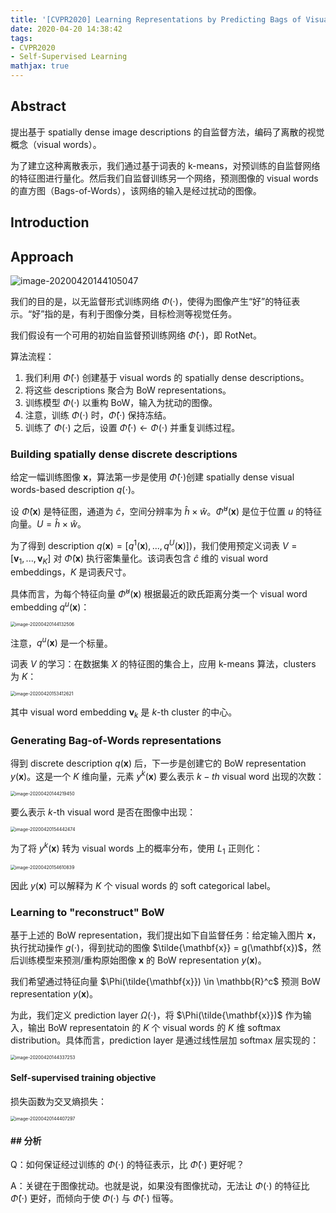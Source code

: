 ```yaml
---
title: '[CVPR2020] Learning Representations by Predicting Bags of Visual Words'
date: 2020-04-20 14:38:42
tags:
- CVPR2020
- Self-Supervised Learning
mathjax: true
---
```


## Abstract

提出基于 spatially dense image descriptions 的自监督方法，编码了离散的视觉概念（visual words）。

为了建立这种离散表示，我们通过基于词表的 k-means，对预训练的自监督网络的特征图进行量化。然后我们自监督训练另一个网络，预测图像的 visual words 的直方图（Bags-of-Words），该网络的输入是经过扰动的图像。

## Introduction

## Approach

![image-20200420144105047](https://i.loli.net/2020/04/20/se2IuhaMJ438yHL.png)

我们的目的是，以无监督形式训练网络 $\Phi(\cdot)$，使得为图像产生“好”的特征表示。“好”指的是，有利于图像分类，目标检测等视觉任务。

我们假设有一个可用的初始自监督预训练网络 $\hat \Phi(\cdot)$，即 RotNet。

算法流程：

1. 我们利用 $\hat \Phi(\cdot)$ 创建基于 visual words 的 spatially dense descriptions。
2. 将这些 descriptions 聚合为 BoW representations。
3. 训练模型 $\Phi(\cdot)$ 以重构 BoW，输入为扰动的图像。
4. 注意，训练 $\Phi(\cdot)$ 时，$\hat \Phi(\cdot)$ 保持冻结。
5. 训练了 $\Phi(\cdot)$ 之后，设置 $\hat \Phi(\cdot) \leftarrow\Phi(\cdot)$ 并重复训练过程。

### Building spatially dense discrete descriptions

给定一幅训练图像 $\mathbf{x}$，算法第一步是使用 $\hat \Phi(\cdot)$创建 spatially dense visual words-based description $q(\cdot)$。

设 $\hat \Phi(\mathbf{x})$ 是特征图，通道为 $\hat c$，空间分辨率为 $\hat h \times \hat w$。$\hat \Phi^u(\mathbf{x})$ 是位于位置 $u$ 的特征向量。$U=\hat h \times \hat w$。

为了得到 description $q(\mathbf{x}) = [q^1(\mathbf{x}), ..., q^U(\mathbf{x})])$，我们使用预定义词表 $V=[\mathbf{v}_1, ..., \mathbf{v}_K]$ 对 $\hat \Phi(\mathbf{x})$ 执行密集量化。该词表包含 $\hat c$ 维的 visual word embeddings，$K$ 是词表尺寸。

具体而言，为每个特征向量 $\hat \Phi^u(\mathbf{x})$ 根据最近的欧氏距离分类一个 visual word embedding $q^u(\mathbf{x})$：

<img src="https://i.loli.net/2020/04/20/nSV7EXKhcomHTgA.png" alt="image-20200420144132506" style="zoom:50%;" />

注意，$q^u(\mathbf{x})$ 是一个标量。

词表 $V$ 的学习：在数据集 $X$ 的特征图的集合上，应用 k-means 算法，clusters 为 $K$：

<img src="https://i.loli.net/2020/04/20/38BUWAQ6DcSsgGf.png" alt="image-20200420153412621" style="zoom:50%;" />

其中 visual word embedding $\mathbf{v}_k$ 是 $k$-th cluster 的中心。

### Generating Bag-of-Words representations

得到 discrete description $q(\mathbf{x})$ 后，下一步是创建它的 BoW representation $y(\mathbf{x})$。这是一个 $K$ 维向量，元素 $y^k(\mathbf{x})$ 要么表示 $k-th$ visual word 出现的次数：

<img src="https://i.loli.net/2020/04/20/MQvL2Pzxc5ugieI.png" alt="image-20200420144219450" style="zoom:50%;" />

要么表示 $k$-th visual word 是否在图像中出现：

<img src="https://i.loli.net/2020/04/20/9e6xdLshky2IJ4Q.png" alt="image-20200420154442474" style="zoom:50%;" />

为了将 $y^k(\mathbf{x})$ 转为 visual words 上的概率分布，使用 $L_1$ 正则化：

<img src="https://i.loli.net/2020/04/20/MOgzVDr3djlSIQa.png" alt="image-20200420154610839" style="zoom:50%;" />

因此 $y(\mathbf{x})$ 可以解释为 $K$ 个 visual words 的 soft categorical label。

### Learning to "reconstruct" BoW

基于上述的 BoW representation，我们提出如下自监督任务：给定输入图片 $\mathbf{x}$，执行扰动操作 $g(\cdot)$，得到扰动的图像 $\tilde{\mathbf{x}} = g(\mathbf{x})$，然后训练模型来预测/重构原始图像 $\mathbf{x}$ 的 BoW representation $y(\mathbf{x})$。

我们希望通过特征向量 $\Phi(\tilde{\mathbf{x}}) \in \mathbb{R}^c$ 预测  BoW representation $y(\mathbf{x})$。

为此，我们定义 prediction layer $\Omega(\cdot)$，将 $\Phi(\tilde{\mathbf{x}})$ 作为输入，输出 BoW representatoin 的 $K$ 个 visual words 的 $K$ 维 softmax distribution。具体而言，prediction layer 是通过线性层加 softmax 层实现的：

<img src="https://i.loli.net/2020/04/20/R7OT2m9hIHKXalr.png" alt="image-20200420144337253" style="zoom:50%;" />

#### Self-supervised training objective

损失函数为交叉熵损失：

<img src="https://i.loli.net/2020/04/20/LJkFxOuiZ9hYUKt.png" alt="image-20200420144407297" style="zoom:50%;" />

#### ## 分析

Q：如何保证经过训练的 $\Phi(\cdot)$ 的特征表示，比 $\hat \Phi(\cdot)$ 更好呢？

A：关键在于图像扰动。也就是说，如果没有图像扰动，无法让 $\Phi(\cdot)$ 的特征比 $\hat \Phi(\cdot)$ 更好，而倾向于使 $\Phi(\cdot)$ 与 $\hat \Phi(\cdot)$ 恒等。
